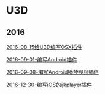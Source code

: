 # U3D

## 2016
[2016-08-15给U3D编写OSX插件](./2016-08-15-给U3D编写OSX插件.md)

[2016-09-01-编写Android插件](2016-09-01-编写Android插件.md)

[2016-09-08-编写Android播放视频插件](./2016-09-08-编写Android播放视频插件.md)

[2016-12-30-编写iOS的ijkplayer插件](2016-12-30-编写iOS的ijkplayer插件.md)
